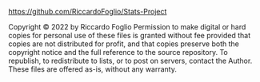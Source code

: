 https://github.com/RiccardoFoglio/Stats-Project

Copyright © 2022 by Riccardo Foglio
Permission to make digital or hard copies for personal use of these files is granted without fee provided that copies are not distributed for profit, and that copies preserve both the copyright notice and the full reference to the source repository. To republish, to redistribute to lists, or to post on servers, contact the Author. These files are offered as-is, without any warranty.